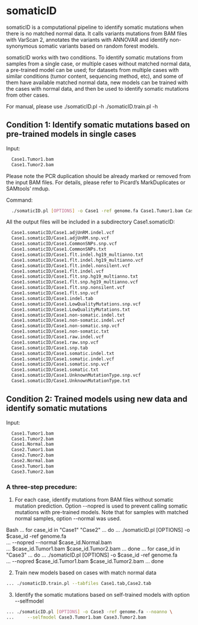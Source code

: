 # somaticID

somaticID is a computational pipeline to identify somatic mutations when there is no matched normal data. It calls variants mutations from BAM files with VarScan 2, annotates the variants with ANNOVAR and identify non-synonymous somatic variants based on random forest models.

somaticID works with two conditions. To identify somatic mutations from samples from a single case, or multiple cases without matched normal data, a pre-trained model can be used; for datasets from multiple cases with similar conditions (tumor content, sequencing method, etc), and some of them have available matched normal data, new models can be trained with the cases with normal data, and then be used to identify somatic mutations from other cases. 

For manual, please use
	./somaticID.pl -h
	./somaticID.train.pl -h

## Condition 1: Identify somatic mutations based on pre-trained models in single cases

Input:
```Bash
  Case1.Tumor1.bam
  Case1.Tumor2.bam
```

Please note the PCR duplication should be already marked or removed from the input BAM files. For details, please refer to Picard’s MarkDuplicates or SAMtools’ rmdup.

Command:
```Bash
  ./somaticID.pl [OPTIONS] -o Case1 -ref genome.fa Case1.Tumor1.bam Case1.Tumor1.bam
```
All the output files will be included in a subdirectory Case1.somaticID: 
```Bash
  Case1.somaticID/Case1.adjUnRM.indel.vcf
  Case1.somaticID/Case1.adjUnRM.snp.vcf
  Case1.somaticID/Case1.CommonSNPs.snp.vcf
  Case1.somaticID/Case1.CommonSNPs.txt
  Case1.somaticID/Case1.flt.indel.hg19_multianno.txt
  Case1.somaticID/Case1.flt.indel.hg19_multianno.vcf
  Case1.somaticID/Case1.flt.indel.nonsilent.vcf
  Case1.somaticID/Case1.flt.indel.vcf
  Case1.somaticID/Case1.flt.snp.hg19_multianno.txt
  Case1.somaticID/Case1.flt.snp.hg19_multianno.vcf
  Case1.somaticID/Case1.flt.snp.nonsilent.vcf
  Case1.somaticID/Case1.flt.snp.vcf
  Case1.somaticID/Case1.indel.tab
  Case1.somaticID/Case1.LowQualityMutations.snp.vcf
  Case1.somaticID/Case1.LowQualityMutations.txt
  Case1.somaticID/Case1.non-somatic.indel.txt
  Case1.somaticID/Case1.non-somatic.indel.vcf
  Case1.somaticID/Case1.non-somatic.snp.vcf
  Case1.somaticID/Case1.non-somatic.txt
  Case1.somaticID/Case1.raw.indel.vcf
  Case1.somaticID/Case1.raw.snp.vcf
  Case1.somaticID/Case1.snp.tab
  Case1.somaticID/Case1.somatic.indel.txt
  Case1.somaticID/Case1.somatic.indel.vcf
  Case1.somaticID/Case1.somatic.snp.vcf
  Case1.somaticID/Case1.somatic.txt
  Case1.somaticID/Case1.UnknownMutationType.snp.vcf
  Case1.somaticID/Case1.UnknownMutationType.txt
```
## Condition 2: Trained models using new data and identify somatic mutations
Input:
```Bash
  Case1.Tumor1.bam
  Case1.Tumor2.bam
  Case1.Normal.bam
  Case2.Tumor1.bam
  Case2.Tumor2.bam
  Case2.Normal.bam
  Case3.Tumor1.bam
  Case3.Tumor2.bam
```
### A three-step precedure:
1. For each case, identify mutations from BAM files without somatic mutation prediction. Option --nopred is used to prevent calling somatic mutations with pre-trained models. Note that for samples with matched normal samples, option --normal was used.

Bash
...  for case_id in "Case1" "Case2"
...  do
...    ./somaticID.pl [OPTIONS] -o $case_id -ref genome.fa \
...      --nopred --normal $case_id.Normal.bam \
...      $case_id.Tumor1.bam $case_id.Tumor2.bam
...	done
...	for case_id in "Case3"
...  do
...    ./somaticID.pl [OPTIONS] -o $case_id -ref genome.fa \
...      --nopred $case_id.Tumor1.bam $case_id.Tumor2.bam
...	done

2. Train new models based on cases with match normal data

```Bash
...	./somaticID.train.pl --tabfiles Case1.tab,Case2.tab
```
3. Identify the somatic mutations based on self-trained models with option --selfmodel

```Bash
...	./somaticID.pl [OPTIONS] -o Case3 -ref genome.fa --noanno \
...		--selfmodel Case3.Tumor1.bam Case3.Tumor2.bam
```
